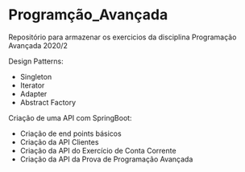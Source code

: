 # Programção_Avançada

Repositório para armazenar os exercicios da disciplina Programação Avançada 2020/2

Design Patterns:

- Singleton
- Iterator
- Adapter
- Abstract Factory


Criação de uma API com SpringBoot:

- Criação de end points básicos
- Criação da API Clientes
- Criação da API do Exercício de Conta Corrente
- Criação da API da Prova de Programação Avançada
